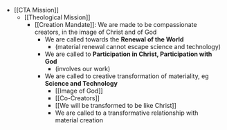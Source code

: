 - [[CTA Mission]]
    - [[Theological Mission]]
        - [[Creation Mandate]]: We are made to be compassionate creators, in the image of Christ and of God
            - We are called towards the **Renewal of the World**
                - (material renewal cannot escape science and technology)
            - We are called to **Participation in Christ, Participation with God**
                - (involves our work)
            - We are called to creative transformation of materiality, eg **Science and Technology**
                - [[Image of God]]
                - [[Co-Creators]]
                - [[We will be transformed to be like Christ]]
                - We are called to a transformative relationship with material creation
